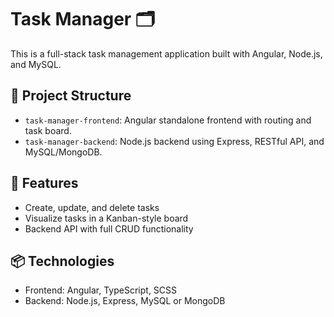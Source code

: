 # Task Manager 🗂️

This is a full-stack task management application built with Angular, Node.js, and MySQL.

## 📁 Project Structure

- `task-manager-frontend`: Angular standalone frontend with routing and task board.
- `task-manager-backend`: Node.js backend using Express, RESTful API, and MySQL/MongoDB.

## 🚀 Features

- Create, update, and delete tasks
- Visualize tasks in a Kanban-style board
- Backend API with full CRUD functionality

## 📦 Technologies

- Frontend: Angular, TypeScript, SCSS
- Backend: Node.js, Express, MySQL or MongoDB